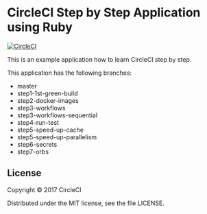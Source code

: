 # CircleCI Step by Step Application using Ruby
[![CircleCI](https://circleci.com/gh/kurumai/circleci-step-by-step-ruby/tree/step5-speed-up-parallelism.svg?style=svg)](https://circleci.com/gh/kurumai/circleci-step-by-step-ruby/tree/step5-speed-up-parallelism)

This is an example application how to learn CircleCI step by step.

This application has the following branches: 

- master
- step1-1st-green-build
- step2-docker-images
- step3-workflows
- step3-workflows-sequential
- step4-run-test
- step5-speed-up-cache
- step5-speed-up-parallelism
- step6-secrets
- step7-orbs

## License

Copyright © 2017 CircleCI

Distributed under the MIT license, see the file LICENSE.

